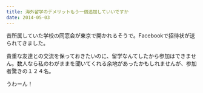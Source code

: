 ```yaml
---
title: 海外留学のデメリットもう一個追加していいですか
date: 2014-05-03
---
```


昔所属していた学校の同窓会が東京で開かれるそうで。Facebookで招待状が送られてきました。

貴重な友達との交流を保っておきたいのに、留学なんてしたから参加はできません。数人なら私のわがままを聞いてくれる余地があったかもしれませんが、参加者驚きの１２４名。

うわーん！
